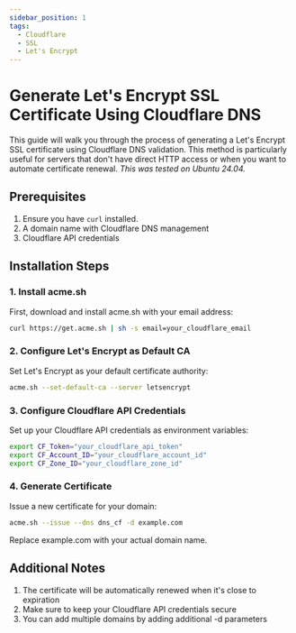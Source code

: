 ```yaml
---
sidebar_position: 1
tags:
  - Cloudflare
  - SSL
  - Let's Encrypt
---
```


# Generate Let's Encrypt SSL Certificate Using Cloudflare DNS

This guide will walk you through the process of generating a Let's Encrypt SSL certificate using Cloudflare DNS validation. This method is particularly useful for servers that don't have direct HTTP access or when you want to automate certificate renewal. *This was tested on Ubuntu 24.04.*

## Prerequisites

1. Ensure you have `curl` installed.
2. A domain name with Cloudflare DNS management
3. Cloudflare API credentials

## Installation Steps

### 1. Install acme.sh

First, download and install acme.sh with your email address:

```bash
curl https://get.acme.sh | sh -s email=your_cloudflare_email
```

### 2. Configure Let's Encrypt as Default CA

Set Let's Encrypt as your default certificate authority:

```bash
acme.sh --set-default-ca --server letsencrypt
```

### 3. Configure Cloudflare API Credentials

Set up your Cloudflare API credentials as environment variables:

```bash
export CF_Token="your_cloudflare_api_token"
export CF_Account_ID="your_cloudflare_account_id"
export CF_Zone_ID="your_cloudflare_zone_id"
```

### 4. Generate Certificate

Issue a new certificate for your domain:

```bash
acme.sh --issue --dns dns_cf -d example.com
```

Replace example.com with your actual domain name.

## Additional Notes

1. The certificate will be automatically renewed when it's close to expiration
2. Make sure to keep your Cloudflare API credentials secure
3. You can add multiple domains by adding additional -d parameters